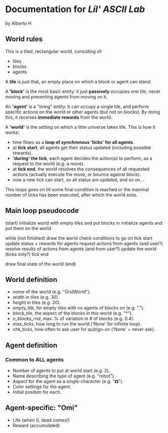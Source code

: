 # Documentation for *Lil' ASCII Lab*

by Alberto H

## World rules

This is a tiled, rectangular world, consisting of:

* tiles
* blocks
* agents

A **tile** is just that, an empty place on which a block or agent can stand.

A **'block'** is the most basic entity: it just **passively** occupies one tile, never moving and preventing agents from moving on it.

An **'agent'** is a "living" entity. It can occupy a single tile, and perform  specific actions on the world or other agents (but not on blocks). By doing this, it receives **immediate rewards** from the world.

A **'world'** is the setting on which a little universe takes life. This is how it works:

* time flows as a **loop of *synchronous* 'ticks' for all agents**.
* at **tick start**, all agents get their status updated (including possible rewards).
* **'during' the tick**, each agent decides the action(s) to perform, as a request to the world (e.g. a move).
* at **tick end**, the world resolves the consequences of all requested actions (actually execute the move, or bounce against block).
* now a new tick can start, so all status are updated, and so on...

This loops goes on till some final condition is reached or the maximal number of ticks has been executed, after which the world exits.

## Main loop pseudocode

(start)
initialize world with empty tiles and put blocks in
initialize agents and put them on the world

while (not finished)
    draw the world
    check conditions to go on
    tick start
        update status + rewards for agents
        request actions from agents (and user?)
        resolve results of actions from agents (and from user?)
        update the world (ticks only?)
    tick end

draw final state of the world
(end)

## World definition

* *name* of the world (e.g. "GridWorld").
* *width* in tiles (e.g. 30).
* *height* in tiles (e.g. 20).
* *empty_tile*, for empty tiles with no agents of blocks on (e.g. ".").
* *block_tile*, the aspect of the blocks in this world (e.g. "*").
* *n_blocks_rnd*, max. % of variation in # of blocks (e.g. 0.4).
* *max_ticks*, how long to run the world ('None' for infinite loop).
* *chk_ticks*, how often to ask user for quit/go-on ('None' = never ask).

## Agent definition

### Common to ALL agents

* Number of agents to put at world start (e.g. 2).
* Name describing the type of agent (e.g. "robot").
* Aspect for the agent as a single-character (e.g. "𝝮").
* Color settings for the agent.
* Initial position for each.

## Agent-specific: "Omi"

* Life (when 0, dead comes!)
* Reward (accumulated)
